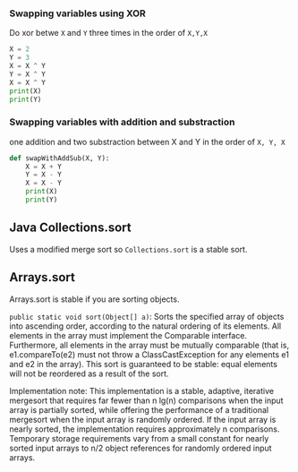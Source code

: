 

### Swapping variables using XOR

Do xor betwe `X` and `Y` three times
in the order of `X,Y,X`
```py
X = 2
Y = 3
X = X ^ Y
Y = X ^ Y
X = X ^ Y
print(X)
print(Y)
```

### Swapping variables with addition and substraction
one addition and two substraction between X and Y
in the order of `X, Y, X`
```py
def swapWithAddSub(X, Y):
    X = X + Y
    Y = X - Y
    X = X - Y
    print(X)
    print(Y)
```

## Java Collections.sort

Uses a modified merge sort so `Collections.sort` is a stable sort.

## Arrays.sort

Arrays.sort is stable if you are sorting objects.

`public static void sort(Object[] a)`:
Sorts the specified array of objects into ascending order, according to the natural ordering of its elements. All elements in the array must implement the Comparable interface. Furthermore, all elements in the array must be mutually comparable (that is, e1.compareTo(e2) must not throw a ClassCastException for any elements e1 and e2 in the array).
This sort is guaranteed to be stable: equal elements will not be reordered as a result of the sort.

Implementation note: This implementation is a stable, adaptive, iterative mergesort that requires far fewer than n lg(n) comparisons when the input array is partially sorted, while offering the performance of a traditional mergesort when the input array is randomly ordered. If the input array is nearly sorted, the implementation requires approximately n comparisons. Temporary storage requirements vary from a small constant for nearly sorted input arrays to n/2 object references for randomly ordered input arrays.

